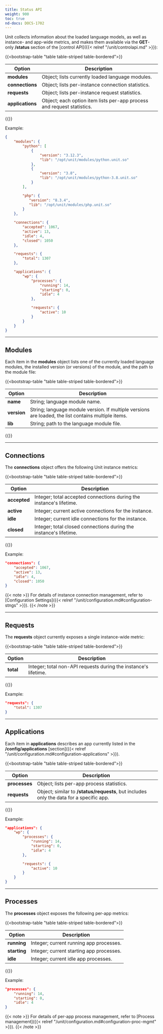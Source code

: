 ```yaml
---
title: Status API
weight: 900
toc: true
nd-docs: DOCS-1702
---
```


<a name="configuration-stats"></a>

Unit collects information about the loaded language models, as well as
instance- and app-wide metrics, and makes them available via the **GET**-only
**/status** section of the [control API]({{< relref "/unit/controlapi.md" >}}):

{{<bootstrap-table "table table-striped table-bordered">}}

| Option        | Description                                         |
|--------------|-----------------------------------------------------|
| **modules**  | Object; lists currently loaded language modules. |
| **connections** | Object; lists per-instance connection statistics. |
| **requests** | Object; lists per-instance request statistics.  |
| **applications** | Object; each option item lists per-app process and request statistics. |

{{</bootstrap-table>}}

Example:

```json
{
    "modules": {
        "python": [
            {
                "version": "3.12.3",
                "lib": "/opt/unit/modules/python.unit.so"
            },
            {
                "version": "3.8",
                "lib": "/opt/unit/modules/python-3.8.unit.so"
            }
        ],

        "php": {
           "version": "8.3.4",
           "lib": "/opt/unit/modules/php.unit.so"
        }
    },

    "connections": {
        "accepted": 1067,
        "active": 13,
        "idle": 4,
        "closed": 1050
    },

    "requests": {
        "total": 1307
    },

    "applications": {
        "wp": {
            "processes": {
                "running": 14,
                "starting": 0,
                "idle": 4
            },

            "requests": {
                "active": 10
            }
        }
    }
}
```

---

## Modules

Each item in the **modules** object lists one of the currently loaded language
modules, the installed version (or versions) of the module, and the path to the
module file:

{{<bootstrap-table "table table-striped table-bordered">}}

| Option     | Description |
|-----------|-------------|
| **name**   | String; language module name. |
| **version** | String; language module version. If multiple versions are loaded, the list contains multiple items. |
| **lib**    | String; path to the language module file. |

{{</bootstrap-table>}}

---

## Connections

The **connections** object offers the following Unit instance metrics:

{{<bootstrap-table "table table-striped table-bordered">}}

| Option   | Description |
|----------|-------------|
| **accepted** | Integer; total accepted connections during the instance's lifetime. |
| **active** | Integer; current active connections for the instance. |
| **idle** | Integer; current idle connections for the instance. |
| **closed** | Integer; total closed connections during the instance's lifetime. |

{{</bootstrap-table>}}

Example:

```json
"connections": {
    "accepted": 1067,
    "active": 13,
    "idle": 4,
    "closed": 1050
}
```

{{< note >}}
For details of instance connection management,
refer to
[Configuration Settings]({{< relref "/unit/configuration.md#configuration-stngs" >}}).
{{< /note >}}

---

## Requests

The **requests** object currently exposes a single instance-wide metric:

{{<bootstrap-table "table table-striped table-bordered">}}

| Option   | Description |
|----------|-------------|
| **total** | Integer; total non-API requests during the instance's lifetime. |

{{</bootstrap-table>}}

Example:

```json
"requests": {
    "total": 1307
}
```

---

## Applications

Each item in **applications** describes an app currently listed in the
**/config/applications**
[section]({{< relref "/unit/configuration.md#configuration-applications" >}}).

{{<bootstrap-table "table table-striped table-bordered">}}

| Option      | Description |
|------------|-------------|
| **processes** | Object; lists per-app process statistics. |
| **requests**  | Object; similar to **/status/requests**, but includes only the data for a specific app. |

{{</bootstrap-table>}}

Example:

```json
"applications": {
    "wp": {
        "processes": {
            "running": 14,
            "starting": 0,
            "idle": 4
        },

        "requests": {
            "active": 10
        }
    }
}
```

---

## Processes

The **processes** object exposes the following per-app metrics:

{{<bootstrap-table "table table-striped table-bordered">}}

| Option      | Description |
|------------|-------------|
| **running**  | Integer; current running app processes. |
| **starting** | Integer; current starting app processes. |
| **idle**     | Integer; current idle app processes. |

{{</bootstrap-table>}}


Example:

```json
"processes": {
    "running": 14,
    "starting": 0,
    "idle": 4
}
```

{{< note >}}
For details of per-app process management,
refer to
[Process management]({{< relref "/unit/configuration.md#configuration-proc-mgmt" >}}).
{{< /note >}}
